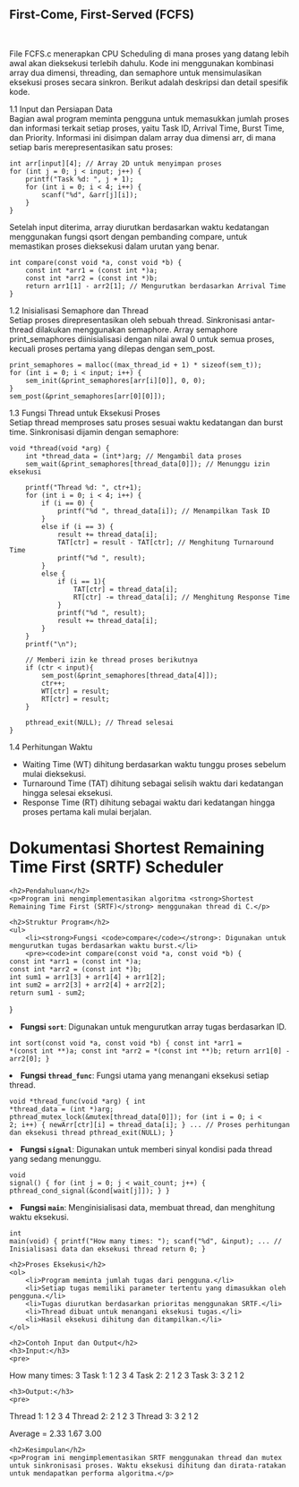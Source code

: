 <h2>First-Come, First-Served (FCFS)</h2><br>
<p>
  File FCFS.c menerapkan CPU Scheduling di mana proses yang datang lebih awal akan dieksekusi terlebih dahulu. Kode ini menggunakan kombinasi array dua dimensi, threading, dan semaphore untuk mensimulasikan eksekusi proses secara sinkron. Berikut adalah deskripsi dan detail spesifik kode.
</p>

1.1 Input dan Persiapan Data<br>
Bagian awal program meminta pengguna untuk memasukkan jumlah proses dan informasi terkait setiap proses, yaitu Task ID, Arrival Time, Burst Time, dan Priority. Informasi ini disimpan dalam array dua dimensi arr, di mana setiap baris merepresentasikan satu proses:

```
int arr[input][4]; // Array 2D untuk menyimpan proses
for (int j = 0; j < input; j++) {
    printf("Task %d: ", j + 1);
    for (int i = 0; i < 4; i++) {
        scanf("%d", &arr[j][i]);
    }
}
```
Setelah input diterima, array diurutkan berdasarkan waktu kedatangan menggunakan fungsi qsort dengan pembanding compare, untuk memastikan proses dieksekusi dalam urutan yang benar.
```
int compare(const void *a, const void *b) {
    const int *arr1 = (const int *)a;
    const int *arr2 = (const int *)b;
    return arr1[1] - arr2[1]; // Mengurutkan berdasarkan Arrival Time
}
```

1.2 Inisialisasi Semaphore dan Thread <br>
Setiap proses direpresentasikan oleh sebuah thread. Sinkronisasi antar-thread dilakukan menggunakan semaphore. Array semaphore print_semaphores diinisialisasi dengan nilai awal 0 untuk semua proses, kecuali proses pertama yang dilepas dengan sem_post.

```
print_semaphores = malloc((max_thread_id + 1) * sizeof(sem_t));
for (int i = 0; i < input; i++) {
    sem_init(&print_semaphores[arr[i][0]], 0, 0);
}
sem_post(&print_semaphores[arr[0][0]]);
```
1.3 Fungsi Thread untuk Eksekusi Proses <br>
Setiap thread memproses satu proses sesuai waktu kedatangan dan burst time. Sinkronisasi dijamin dengan semaphore:

```
void *thread(void *arg) {
    int *thread_data = (int*)arg; // Mengambil data proses
    sem_wait(&print_semaphores[thread_data[0]]); // Menunggu izin eksekusi

    printf("Thread %d: ", ctr+1);
    for (int i = 0; i < 4; i++) {
        if (i == 0) {
            printf("%d ", thread_data[i]); // Menampilkan Task ID
        } 
        else if (i == 3) {
            result += thread_data[i];
            TAT[ctr] = result - TAT[ctr]; // Menghitung Turnaround Time
            printf("%d ", result);
        }
        else {
            if (i == 1){
                TAT[ctr] = thread_data[i];
                RT[ctr] -= thread_data[i]; // Menghitung Response Time
            }
            printf("%d ", result);
            result += thread_data[i];
        }
    }
    printf("\n");

    // Memberi izin ke thread proses berikutnya
    if (ctr < input){
        sem_post(&print_semaphores[thread_data[4]]);
        ctr++;
        WT[ctr] = result;
        RT[ctr] = result;
    }

    pthread_exit(NULL); // Thread selesai
}
```

1.4 Perhitungan Waktu <br>
<ul>
  <li>Waiting Time (WT) dihitung berdasarkan waktu tunggu proses sebelum mulai dieksekusi.</li>
  <li>Turnaround Time (TAT) dihitung sebagai selisih waktu dari kedatangan hingga selesai eksekusi.</li>
  <li>Response Time (RT) dihitung sebagai waktu dari kedatangan hingga proses pertama kali mulai berjalan.</li>
</ul>

<h1>Dokumentasi Shortest Remaining Time First (SRTF) Scheduler</h1>
    
    <h2>Pendahuluan</h2>
    <p>Program ini mengimplementasikan algoritma <strong>Shortest Remaining Time First (SRTF)</strong> menggunakan thread di C.</p>
    
    <h2>Struktur Program</h2>
    <ul>
        <li><strong>Fungsi <code>compare</code></strong>: Digunakan untuk mengurutkan tugas berdasarkan waktu burst.</li>
        <pre><code>int compare(const void *a, const void *b) {
    const int *arr1 = (const int *)a;
    const int *arr2 = (const int *)b;
    int sum1 = arr1[3] + arr1[4] + arr1[2];
    int sum2 = arr2[3] + arr2[4] + arr2[2];
    return sum1 - sum2;
}</code></pre>
        <li><strong>Fungsi <code>sort</code></strong>: Digunakan untuk mengurutkan array tugas berdasarkan ID.</li>
        <pre><code>int sort(const void *a, const void *b) {
    const int *arr1 = *(const int **)a;
    const int *arr2 = *(const int **)b;
    return arr1[0] - arr2[0];
}</code></pre>
        <li><strong>Fungsi <code>thread_func</code></strong>: Fungsi utama yang menangani eksekusi setiap thread.</li>
        <pre><code>void *thread_func(void *arg) {
    int *thread_data = (int *)arg;
    pthread_mutex_lock(&mutex[thread_data[0]]);
    for (int i = 0; i < 2; i++) {
        newArr[ctr][i] = thread_data[i];
    }
    ... // Proses perhitungan dan eksekusi thread
    pthread_exit(NULL);
}</code></pre>
        <li><strong>Fungsi <code>signal</code></strong>: Digunakan untuk memberi sinyal kondisi pada thread yang sedang menunggu.</li>
        <pre><code>void signal() {
    for (int j = 0; j < wait_count; j++) {
        pthread_cond_signal(&cond[wait[j]]);
    }
}</code></pre>
        <li><strong>Fungsi <code>main</code></strong>: Menginisialisasi data, membuat thread, dan menghitung waktu eksekusi.</li>
        <pre><code>int main(void) {
    printf("How many times: ");
    scanf("%d", &input);
    ... // Inisialisasi data dan eksekusi thread
    return 0;
}</code></pre>
    </ul>
    
    <h2>Proses Eksekusi</h2>
    <ol>
        <li>Program meminta jumlah tugas dari pengguna.</li>
        <li>Setiap tugas memiliki parameter tertentu yang dimasukkan oleh pengguna.</li>
        <li>Tugas diurutkan berdasarkan prioritas menggunakan SRTF.</li>
        <li>Thread dibuat untuk menangani eksekusi tugas.</li>
        <li>Hasil eksekusi dihitung dan ditampilkan.</li>
    </ol>
    
    <h2>Contoh Input dan Output</h2>
    <h3>Input:</h3>
    <pre>
How many times: 3
Task 1: 1 2 3 4
Task 2: 2 1 2 3
Task 3: 3 2 1 2
    </pre>
    
    <h3>Output:</h3>
    <pre>
Thread 1: 1 2 3 4
Thread 2: 2 1 2 3
Thread 3: 3 2 1 2

Average = 2.33 1.67 3.00
    </pre>
    
    <h2>Kesimpulan</h2>
    <p>Program ini mengimplementasikan SRTF menggunakan thread dan mutex untuk sinkronisasi proses. Waktu eksekusi dihitung dan dirata-ratakan untuk mendapatkan performa algoritma.</p>
